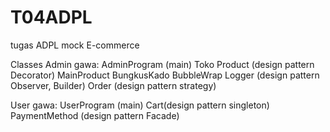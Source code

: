 # T04ADPL
tugas ADPL mock E-commerce

Classes
Admin gawa:
    AdminProgram (main)
    Toko 
    Product (design pattern Decorator) 
    MainProduct 
    BungkusKado 
    BubbleWrap
    Logger (design pattern Observer, Builder) 
    Order (design pattern strategy) 

User gawa:
    UserProgram (main)
    Cart(design pattern singleton)
    PaymentMethod (design pattern Facade)
